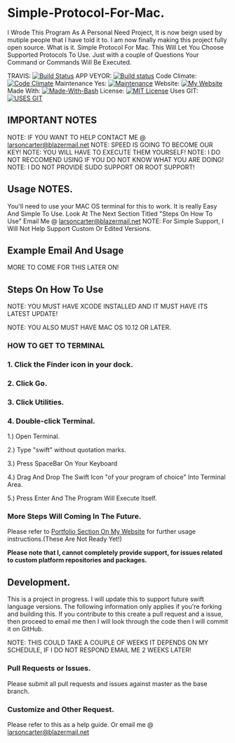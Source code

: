 # Simple-Protocol-For-Mac.
I Wrode This Program As A Personal Need Project, It is now beign used by mutiple people that I have told it to. 
I am now finally making this project fully open source.
What is it. Simple Protocol For Mac. 
This Will Let You Choose Supported Protocols To Use. Just with a couple of Questions Your Command or Commands Will Be Executed. 

TRAVIS:
[![Build Status](https://travis-ci.org/larsonthekidrs/Simple-Protocol-For-Mac.svg?branch=master)](https://travis-ci.org/larsonthekidrs/Simple-Protocol-For-Mac)
APP VEYOR:
[![Build status](https://ci.appveyor.com/api/projects/status/xh72755eux3k6sr0?svg=true)](https://ci.appveyor.com/project/larsonthekidrs/simple-protocol-for-mac)
Code Climate: 
[![Code Climate](https://codeclimate.com/github/boennemann/badges.svg)](https://codeclimate.com/github/larsonthekidrs/Simple-Protocol-For-Mac)
Maintenance Yes:
[![Maintenance](https://img.shields.io/badge/Maintained%3F-yes-green.svg)](https://github.com/larsonthekidrs/Simple-Protocol-For-Mac/graphs/commit-activity)
Website:
[![My Website](https://img.shields.io/website-up-down-green-red/http/shields.io.svg)](https://larsoncarter.website)
Made With:
[![Made-With-Bash](https://img.shields.io/badge/Made%20with-Bash-1f425f.svg)](https://www.gnu.org/software/bash/)
License:
[![MIT License](https://img.shields.io/badge/License-MIT-blue.svg)](https://github.com/larsonthekidrs/Simple-Protocol-For-Mac/blob/master/LICENSE)
Uses GIT:
[![USES GIT](http://ForTheBadge.com/images/badges/uses-git.svg)](https://GitHub.com/)

## IMPORTANT NOTES
NOTE: IF YOU WANT TO HELP CONTACT ME @ larsoncarter@blazermail.net
NOTE: SPEED IS GOING TO BECOME OUR KEY!
NOTE: YOU WILL HAVE TO EXECUTE THEM YOURSELF! 
NOTE: I DO NOT RECCOMEND USING IF YOU DO NOT KNOW WHAT YOU ARE DOING! 
NOTE: I DO NOT PROVIDE SUDO SUPPORT OR ROOT SUPPORT!

## Usage NOTES.

You'll need to use your MAC OS terminal for this to work. 
It is really Easy And Simple To Use. 
Look At The Next Section Titled "Steps On How To Use" Email Me @ larsoncarter@blazermail.net 
NOTE: For Simple Support, I Will Not Help Support Custom Or Edited Versions.

##  Example Email And Usage

MORE TO COME FOR THIS LATER ON!

##  Steps On How To Use

NOTE: YOU MUST HAVE XCODE INSTALLED AND IT MUST HAVE ITS LATEST UPDATE!

NOTE: YOU ALSO MUST HAVE MAC OS 10.12 OR LATER.

### HOW TO GET TO TERMINAL
### 1. Click the Finder icon in your dock.
### 2. Click Go.
### 3. Click Utilities.
### 4. Double-click Terminal.

1.) Open Terminal.

2.) Type "swift" without quotation marks.

3.) Press SpaceBar On Your Keyboard

4.) Drag And Drop The Swift Icon "of your program of choice" Into Terminal Area.

5.) Press Enter And The Program Will Execute Itself.

### More Steps Will Coming In The Future.

Please refer to [Portfolio Section On My Website](https://larsoncarter.website) for further usage instructions.(These Are Not Ready Yet!)

**Please note that I, cannot completely provide support, for issues related to custom platform repositories and packages.**

## Development.

This is a project in progress. 
I will update this to support future swift language versions. 
The following information only applies if you're forking and building this. 
If you contribute to this create a pull request and a issue, then proceed to email me then I will look through the code then I will commit it on GitHub.

NOTE: THIS COULD TAKE A COUPLE OF WEEKS IT DEPENDS ON MY SCHEDULE, IF I DO NOT RESPOND EMAIL ME 2 WEEKS LATER!

### Pull Requests or Issues.

Please submit all pull requests and issues against master as the base branch.

### Customize and Other Request.

Please refer to this as a help guide. Or email me @ larsoncarter@blazermail.net

